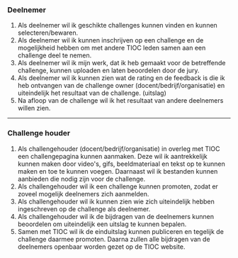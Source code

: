 ### Deelnemer
1. Als deelnemer wil ik geschikte challenges kunnen vinden en kunnen selecteren/bewaren.
2. Als deelnemer wil ik kunnen inschrijven op een challenge en de mogelijkheid hebben om met andere TIOC leden samen aan een challenge deel te nemen.
3. Als deelnemer wil ik mijn werk, dat ik heb gemaakt voor de betreffende challenge, kunnen uploaden en laten beoordelen door de jury.
4. Als deelnemer wil ik kunnen zien wat de rating en de feedback is die ik heb ontvangen van de challenge owner (docent/bedrijf/organisatie) en uiteindelijk het resultaat van de challenge. (uitslag)
5. Na afloop van de challenge wil ik het resultaat van andere deelnemers willen zien.

***

### Challenge houder
1. Als challengehouder (docent/bedrijf/organisatie) in overleg met TIOC een challengepagina kunnen aanmaken. Deze wil ik aantrekkelijk kunnen maken door video's, gifs, beeldmateriaal en tekst op te kunnen maken en toe te kunnen voegen. Daarnaast wil ik bestanden kunnen aanbieden die nodig zijn voor de challenge.
2. Als challengehouder wil ik een challenge kunnen promoten, zodat er zoveel mogelijk deelnemers zich aanmelden. 
3. Als challengehouder wil ik kunnen zien wie zich uiteindelijk hebben ingeschreven op de challenge als deelnemer.
4. Als challengehouder wil ik de bijdragen van de deelnemers kunnen beoordelen om uiteindelijk een uitslag te kunnen bepalen.
5. Samen met TIOC wil ik de einduitslag kunnen publiceren en tegelijk de challenge daarmee promoten. Daarna zullen alle bijdragen van de deelnemers openbaar worden gezet op de TIOC website.

